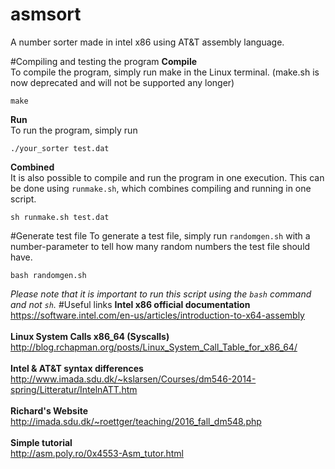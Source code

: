 # asmsort
A number sorter made in intel x86 using AT&amp;T assembly language.

#Compiling and testing the program
**Compile**<br/>
To compile the program, simply run make in the Linux terminal. (make.sh is now deprecated and will not be supported any longer)
```
make
```
**Run**<br/>
To run the program, simply run
```
./your_sorter test.dat
```
**Combined**<br/>
It is also possible to compile and run the program in one execution. This can be done using `runmake.sh`, which combines compiling and running in one script.
```
sh runmake.sh test.dat
```
#Generate test file
To generate a test file, simply run `randomgen.sh` with a number-parameter to tell how many random numbers the test file should have.
```
bash randomgen.sh
```
_Please note that it is important to run this script using the `bash` command and not `sh`._
#Useful links
**Intel x86 official documentation**<br/>
https://software.intel.com/en-us/articles/introduction-to-x64-assembly <br/><br/>
**Linux System Calls x86_64 (Syscalls)**<br/>
http://blog.rchapman.org/posts/Linux_System_Call_Table_for_x86_64/ <br/><br/>
**Intel & AT&T syntax differences** <br/>
http://www.imada.sdu.dk/~kslarsen/Courses/dm546-2014-spring/Litteratur/IntelnATT.htm <br/><br/>
**Richard's Website** <br/>
http://imada.sdu.dk/~roettger/teaching/2016_fall_dm548.php<br/><br/>
**Simple tutorial**<br/>
http://asm.poly.ro/0x4553-Asm_tutor.html
